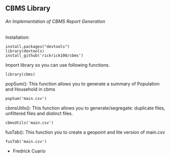## CBMS Library
###### An Implementation of CBMS Report Generation

Installation:
```
install.packages("devtools")
library(devtools)
install_github('rickrick100/cbms')
```

Import library so you can use following functions.
```
library(cbms)
```

popSum(): This function allows you to generate a summary of Population and Household in cbms
```
popSum('main.csv')
```
cbmsUtils(): This function allows you to generate/segregate: duplicate files, unfiltered files and distinct files.
```
cbmsUtils('main.csv')
```
fusTab(): This function you to create a geopoint and lite version of main.csv
```
fusTab('main.csv')
```

- Fredrick Cuario
